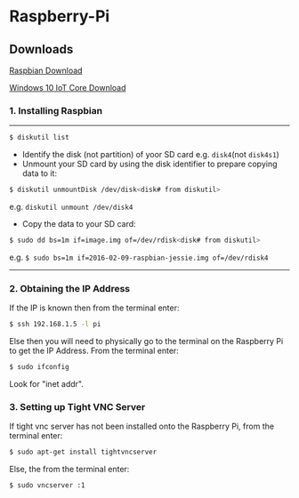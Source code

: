 # Raspberry-Pi


## Downloads

[Raspbian Download](https://www.raspberrypi.org/downloads/raspbian/)

[Windows 10 IoT Core Download](https://developer.microsoft.com/en-us/windows/iot/getstarted)

### 1. Installing Raspbian ###
- - - -

  ```bash
  $ diskutil list
  ```

  * Identify the disk (not partition) of yoor SD card e.g. `disk4`(not `disk4s1`)
  * Unmount your SD card by using the disk identifier to prepare copying data to it:

  ```bash
  $ diskutil unmountDisk /dev/disk<disk# from diskutil>
  ```

  e.g. `diskutil unmount /dev/disk4`

  * Copy the data to your SD card:

  ```bash
  $ sudo dd bs=1m if=image.img of=/dev/rdisk<disk# from diskutil>
  ```

  e.g. `$ sudo bs=1m if=2016-02-09-raspbian-jessie.img of=/dev/rdisk4`
  
  ---------------

### 2. Obtaining the IP Address ###

If the IP is known then from the terminal enter:

```bash
$ ssh 192.168.1.5 -l pi
```

Else then you will need to physically go to the terminal on the Raspberry Pi to get the IP Address. From the terminal enter:

```bash
$ sudo ifconfig
```

Look for "inet addr".

### 3. Setting up Tight VNC Server ###

If tight vnc server has not been installed onto the Raspberry Pi, from the terminal enter:

```bash
$ sudo apt-get install tightvncserver
```

Else, the from the terminal enter:

```bash
$ sudo vncserver :1
```
